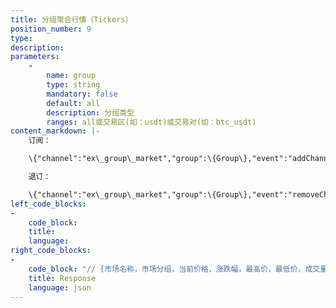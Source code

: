 ```yaml
---
title: 分组聚合行情（Tickers）
position_number: 9
type:
description:
parameters:
    -
        name: group
        type: string
        mandatory: false
        default: all
        description: 分组类型
        ranges: all或交易区(如：usdt)或交易对(如：btc_usdt)
content_markdown: |-
    订阅：

    \{"channel":"ex\_group\_market","group":\{Group\},"event":"addChannel"\}

    退订：

    \{"channel":"ex\_group\_market","group":\{Group\},"event":"removeChannel"\}
left_code_blocks:
-
    code_block:
    title:
    language:
right_code_blocks:
-
    code_block: "// [市场名称，市场分组，当前价格，涨跌幅，最高价，最低价，成交量，成交额]\r\n{\r\n    \"code\":200,\r\n    \"data\":{\r\n        \"records\":[[\"eth_usdt\",1,103.00,1.9800,103.00,101.00,7.0000,711.000000]],\r\n        \"channel\":\"ex_group_market\",\r\n        \"group\":\"usdt\"\r\n    },\r\n    \"info\":\"success\"\r\n}"
    title: Response
    language: json
---
```

